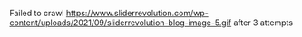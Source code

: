 Failed to crawl https://www.sliderrevolution.com/wp-content/uploads/2021/09/sliderrevolution-blog-image-5.gif after 3 attempts